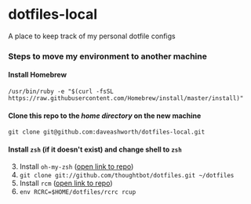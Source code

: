 # dotfiles-local
A place to keep track of my personal dotfile configs


### Steps to move my environment to another machine

#### Install Homebrew

```
/usr/bin/ruby -e "$(curl -fsSL https://raw.githubusercontent.com/Homebrew/install/master/install)"
```

#### Clone this repo to the *home directory* on the new machine

```
git clone git@github.com:daveashworth/dotfiles-local.git
```

#### Install `zsh` (if it doesn't exist) and change shell to `zsh`
3. Install `oh-my-zsh` ([open link to repo](https://github.com/robbyrussell/oh-my-zsh))
4. `git clone git://github.com/thoughtbot/dotfiles.git ~/dotfiles`
5. Install `rcm` ([open link to repo](https://github.com/thoughtbot/rcm))
6. `env RCRC=$HOME/dotfiles/rcrc rcup`
